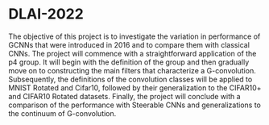 # DLAI-2022



The objective of this project is to investigate the variation in performance of GCNNs that were introduced in 2016 and to compare them with classical CNNs.
The project will commence with a straightforward application of the p4 group. It will begin with the definition of the group and then gradually move on to
constructing the main filters that characterize a G-convolution. Subsequently, the definitions of the convolution classes will be applied to MNIST Rotated
and Cifar10, followed by their generalization to the CIFAR10+ and CIFAR10 Rotated datasets. Finally, the project will conclude with a comparison of the 
performance with Steerable CNNs and generalizations to the continuum of G-convolution.









